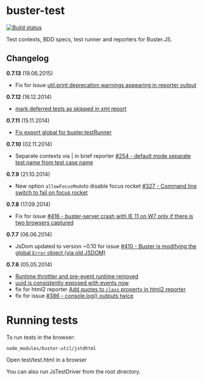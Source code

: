 # buster-test

[![Build status](https://secure.travis-ci.org/busterjs/buster-test.png?branch=master)](http://travis-ci.org/busterjs/buster-test)

Test contexts, BDD specs, test runner and reporters for Buster.JS.


## Changelog

**0.7.13** (19.06.2015)

* Fix for issue [util.print deprecation warnings appearing in reporter output](https://github.com/busterjs/buster/issues/452)

**0.7.12** (16.12.2014)

* [mark deferred tests as skipped in xml report](https://github.com/busterjs/buster-test/commit/28b7a61)

**0.7.11** (15.11.2014)

* [Fix export global for buster.testRunner](https://github.com/busterjs/buster-test/commit/7a10e17)

**0.7.10** (02.11.2014)

* Separate contexts via | in brief reporter [#254 - default mode separate test name from test case name](https://github.com/busterjs/buster/issues/254)

**0.7.9** (21.10.2014)

* New option `allowFocusMode`to disable focus rocket [#327 - Command line switch to fail on focus rocket](https://github.com/busterjs/buster/issues/327)

**0.7.8** (17.09.2014)

* Fix for issue [#416 - buster-server crash with IE 11 on W7 only if there is two browsers captured](https://github.com/busterjs/buster/issues/416)

**0.7.7** (06.06.2014)

* JsDom updated to version ~0.10 for issue [#410 - Buster is modifying the global `Error` object (via old JSDOM)](https://github.com/busterjs/buster/issues/410)

**0.7.6** (05.05.2014)

* [Runtime throttler and pre-event runtime removed](https://github.com/busterjs/buster-test/commit/e7cf870e1868f410b9130591d70fdade2c586b93)
* [uuid is consistently exposed with events now](https://github.com/busterjs/buster-test/commit/81515e8f386e6b9bf2c8dacb977857ac905c77de)
* fix for html2 reporter [Add quotes to `class` property in html2 reporter](https://github.com/busterjs/buster-test/commit/13bacc1a579db266e884722798f10c2adb3fca1a)
* fix for issue [#386 - console.log() outputs twice](https://github.com/busterjs/buster/issues/386)


# Running tests

To run tests in the browser:

    node_modules/buster-util/jstdhtml

Open test/test.html in a browser

You can also run JsTestDriver from the root directory.
